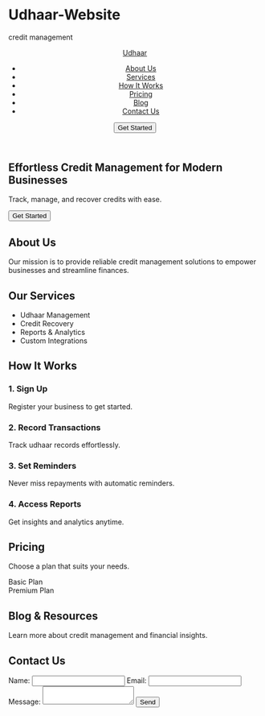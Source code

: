 # Udhaar-Website
credit management 
<!DOCTYPE html>
<html lang="en">
<head>
    <meta charset="UTF-8">
    <meta name="viewport" content="width=device-width, initial-scale=1.0">
    <title>Udhaar Management Company</title>
    <link rel="stylesheet" href="css/styles.css">
</head>
<body>
    <!-- Header and Navigation -->
    <header>
        <nav>
            <a href="#" class="logo">Udhaar</a>
            <ul>
                <li><a href="#about">About Us</a></li>
                <li><a href="#services">Services</a></li>
                <li><a href="#how-it-works">How It Works</a></li>
                <li><a href="#pricing">Pricing</a></li>
                <li><a href="#blog">Blog</a></li>
                <li><a href="#contact">Contact Us</a></li>
            </ul>
            <button class="cta-button">Get Started</button>
        </nav>
    </header>

   <!-- Main Banner -->
<section class="banner">
    <h1>Effortless Credit Management for Modern Businesses</h1>
    <p>Track, manage, and recover credits with ease.</p>
    <button class="cta-button">Get Started</button>
</section>

<!-- About Us Section -->
<section id="about" class="about">
    <h2>About Us</h2>
    <p>Our mission is to provide reliable credit management solutions to empower businesses and streamline finances.</p>
</section>

<!-- Services Section -->
<section id="services" class="services">
    <h2>Our Services</h2>
    <ul>
        <li>Udhaar Management</li>
        <li>Credit Recovery</li>
        <li>Reports & Analytics</li>
        <li>Custom Integrations</li>
    </ul>
</section>

<!-- How It Works Section -->
<section id="how-it-works" class="how-it-works">
    <h2>How It Works</h2>
    <div class="steps">
        <div class="step"><h3>1. Sign Up</h3><p>Register your business to get started.</p></div>
        <div class="step"><h3>2. Record Transactions</h3><p>Track udhaar records effortlessly.</p></div>
        <div class="step"><h3>3. Set Reminders</h3><p>Never miss repayments with automatic reminders.</p></div>
        <div class="step"><h3>4. Access Reports</h3><p>Get insights and analytics anytime.</p></div>
    </div>
</section>

<!-- Pricing Section -->
<section id="pricing" class="pricing">
    <h2>Pricing</h2>
    <p>Choose a plan that suits your needs.</p>
    <!-- Sample pricing tiers -->
    <div class="pricing-tiers">
        <div class="tier">Basic Plan</div>
        <div class="tier">Premium Plan</div>
    </div>
</section>

<!-- Blog Section -->
<section id="blog" class="blog">
    <h2>Blog & Resources</h2>
    <p>Learn more about credit management and financial insights.</p>
</section>

<!-- Contact Section -->
<section id="contact" class="contact">
    <h2>Contact Us</h2>
    <form>
        <label for="name">Name:</label>
        <input type="text" id="name" name="name" required>
        <label for="email">Email:</label>
        <input type="email" id="email" name="email" required>
        <label for="message">Message:</label>
        <textarea id="message" name="message" required></textarea>
        <button type="submit">Send</button>
    
